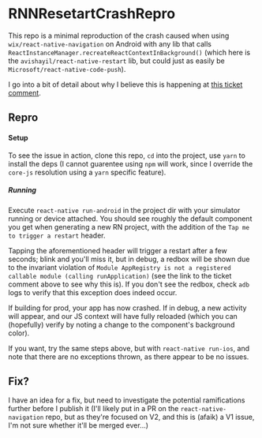 # RNNResetartCrashRepro

This repo is a minimal reproduction of the crash caused when using `wix/react-native-navigation` on Android with any lib that calls `ReactInstanceManager.recreateReactContextInBackground()` (which here is the `avishayil/react-native-restart` lib, but could just as easily be `Microsoft/react-native-code-push`).

I go into a bit of detail about why I believe this is happening at [this ticket comment](https://github.com/wix/react-native-navigation/issues/2331#issuecomment-395143392).



## Repro

#### Setup
To see the issue in action, clone this repo, `cd` into the project, use `yarn` to install the deps (I cannot guarentee using `npm` will work, since I override the `core-js` resolution using a `yarn` specific feature).


##### Running
Execute `react-native run-android` in the project dir with your simulator running or device attached. You should see roughly the default component you get when generating a new RN project, with the addition of the `Tap me to trigger a restart` header.

Tapping the aforementioned header will trigger a restart after a few seconds; blink and you'll miss it, but in debug, a redbox will be shown due to the invariant violation of `Module AppRegistry is not a registered callable module (calling runApplication)` (see the link to the ticket comment above to see why this is). If you don't see the redbox, check `adb` logs to verify that this exception does indeed occur.

If building for prod, your app has now crashed. If in debug, a new activity will appear, and our JS context will have fully reloaded (which you can (hopefully) verify by noting a change to the component's background color).

If you want, try the same steps above, but with `react-native run-ios`, and note that there are no exceptions thrown, as there appear to be no issues.



## Fix?

I have an idea for a fix, but need to investigate the potential ramifications further before I publish it (I'll likely put in a PR on the `react-native-navigation` repo, but as they're focused on V2, and this is (afaik) a V1 issue, I'm not sure whether it'll be merged ever...)

